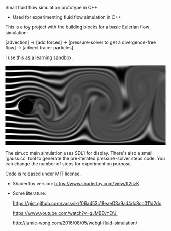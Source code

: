 Small fluid flow simulation prototype in C++

* Used for experimenting fluid flow simulation in C++

This is a toy project with the building blocks for a basic Eulerian flow simulation: 

[advection] -> [add forces] -> [pressure-solver to get a divergence-free flow] -> [advect tracer particles]

I use this as a learning sandbox.

<p align="center"><img src="https://github.com/skal65535/flow_sim/blob/main/example.flow.png"></p>

The sim.cc main simulation uses SDL1 for display.
There's also a small 'gauss.cc' tool to generate the pre-iterated pressure-solver
steps code. You can change the number of steps for experimention purpose.

Code is released under MIT license.

* ShaderToy version: https://www.shadertoy.com/view/ft2czK

* Some literature:

  https://gist.github.com/vassvik/f06a453c18eae03a9ad4dc8cc011d2dc

  https://www.youtube.com/watch?v=gJMBEvYEfJI

  http://jamie-wong.com/2016/08/05/webgl-fluid-simulation/
